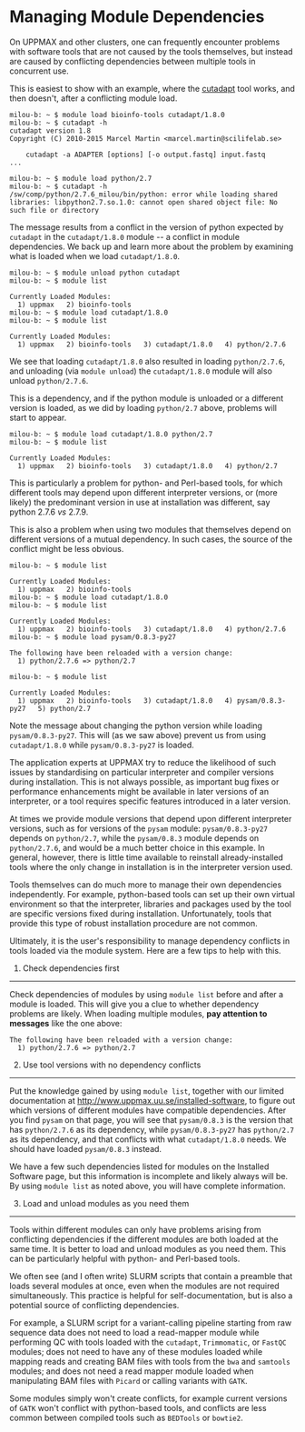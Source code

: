 Managing Module Dependencies
============================

On UPPMAX and other clusters, one can frequently encounter problems with software tools that are not caused by the tools themselves, but instead are caused by conflicting dependencies between multiple tools in concurrent use.

This is easiest to show with an example, where the [cutadapt](https://cutadapt.readthedocs.org/en/stable/) tool works, and then doesn't, after a conflicting module load.

    milou-b: ~ $ module load bioinfo-tools cutadapt/1.8.0
    milou-b: ~ $ cutadapt -h
    cutadapt version 1.8
    Copyright (C) 2010-2015 Marcel Martin <marcel.martin@scilifelab.se>

        cutadapt -a ADAPTER [options] [-o output.fastq] input.fastq
    ...

    milou-b: ~ $ module load python/2.7
    milou-b: ~ $ cutadapt -h
    /sw/comp/python/2.7.6_milou/bin/python: error while loading shared libraries: libpython2.7.so.1.0: cannot open shared object file: No such file or directory

The message results from a conflict in the version of python expected by `cutadapt` in the `cutadapt/1.8.0` module -- a conflict in module dependencies.  We back up and learn more about the problem by examining what is loaded when we load `cutadapt/1.8.0`.

    milou-b: ~ $ module unload python cutadapt
    milou-b: ~ $ module list
     
    Currently Loaded Modules:
      1) uppmax   2) bioinfo-tools
    milou-b: ~ $ module load cutadapt/1.8.0
    milou-b: ~ $ module list
     
    Currently Loaded Modules:
      1) uppmax   2) bioinfo-tools   3) cutadapt/1.8.0   4) python/2.7.6

We see that loading `cutadapt/1.8.0` also resulted in loading `python/2.7.6`, and unloading (via `module unload`) the `cutadapt/1.8.0` module will also unload `python/2.7.6`.

This is a dependency, and if the python module is unloaded or a different version is loaded, as we did by loading `python/2.7` above, problems will start to appear.

    milou-b: ~ $ module load cutadapt/1.8.0 python/2.7
    milou-b: ~ $ module list

    Currently Loaded Modules:
      1) uppmax   2) bioinfo-tools   3) cutadapt/1.8.0   4) python/2.7

This is particularly a problem for python- and Perl-based tools, for which different tools may depend upon different interpreter versions, or (more likely) the predominant version in use at installation was different, say python 2.7.6 *vs* 2.7.9.

This is also a problem when using two modules that themselves depend on different versions of a mutual dependency.  In such cases, the source of the conflict might be less obvious.

    milou-b: ~ $ module list

    Currently Loaded Modules:
      1) uppmax   2) bioinfo-tools
    milou-b: ~ $ module load cutadapt/1.8.0
    milou-b: ~ $ module list

    Currently Loaded Modules:
      1) uppmax   2) bioinfo-tools   3) cutadapt/1.8.0   4) python/2.7.6
    milou-b: ~ $ module load pysam/0.8.3-py27

    The following have been reloaded with a version change:
      1) python/2.7.6 => python/2.7

    milou-b: ~ $ module list

    Currently Loaded Modules:
      1) uppmax   2) bioinfo-tools   3) cutadapt/1.8.0   4) pysam/0.8.3-py27   5) python/2.7

Note the message about changing the python version while loading `pysam/0.8.3-py27`.  This will (as we saw above) prevent us from using `cutadapt/1.8.0` while `pysam/0.8.3-py27` is loaded.

The application experts at UPPMAX try to reduce the likelihood of such issues by standardising on particular interpreter and compiler versions during installation. This is not always possible, as important bug fixes or performance enhancements might be available in later versions of an interpreter, or a tool requires specific features introduced in a later version.

At times we provide module versions that depend upon different interpreter versions, such as for versions of the `pysam` module: `pysam/0.8.3-py27` depends on `python/2.7`, while the `pysam/0.8.3` module depends on `python/2.7.6`, and would be a much better choice in this example.  In general, however, there is little time available to reinstall already-installed tools where the only change in installation is in the interpreter version used.

Tools themselves can do much more to manage their own dependencies independently.  For example, python-based tools can set up their own virtual environment so that the interpreter, libraries and packages used by the tool are specific versions fixed during installation.  Unfortunately, tools that provide this type of robust installation procedure are not common.

Ultimately, it is the user's responsibility to manage dependency conflicts in tools loaded via the module system.  Here are a few tips to help with this.

1. Check dependencies first
---------------------------

Check dependencies of modules by using `module list` before and after a module is loaded.  This will give you a clue to whether dependency problems are likely.  When loading multiple modules, **pay attention to messages** like the one above:

    The following have been reloaded with a version change:
      1) python/2.7.6 => python/2.7


2. Use tool versions with no dependency conflicts
-------------------------------------------------

Put the knowledge gained by using `module list`, together with our limited documentation at <http://www.uppmax.uu.se/installed-software>, to figure out which versions of different modules have compatible dependencies.  After you find `pysam` on that page, you will see that `pysam/0.8.3` is the version that has `python/2.7.6` as its dependency, while `pysam/0.8.3-py27` has `python/2.7` as its dependency, and that conflicts with what `cutadapt/1.8.0` needs.  We should have loaded `pysam/0.8.3` instead.

We have a few such dependencies listed for modules on the Installed Software page, but this information is incomplete and likely always will be.  By using `module list` as noted above, you will have complete information.


3. Load and unload modules as you need them
-------------------------------------------

Tools within different modules can only have problems arising from conflicting dependencies if the different modules are both loaded at the same time.  It is better to load and unload modules as you need them.  This can be particularly helpful with python- and Perl-based tools.

We often see (and I often write) SLURM scripts that contain a preamble that loads several modules at once, even when the modules are not required simultaneously.  This practice is helpful for self-documentation, but is also a potential source of conflicting dependencies.

For example, a SLURM script for a variant-calling pipeline starting from raw sequence data does not need to load a read-mapper module while performing QC with tools loaded with the `cutadapt`, `Trimmomatic`, or `FastQC` modules; does not need to have any of these modules loaded while mapping reads and creating BAM files with tools from the `bwa` and `samtools` modules; and does not need a read mapper module loaded when manipulating BAM files with `Picard` or calling variants with `GATK`.

Some modules simply won't create conflicts, for example current versions of `GATK` won't conflict with python-based tools, and conflicts are less common between compiled tools such as `BEDTools` or `bowtie2`.

